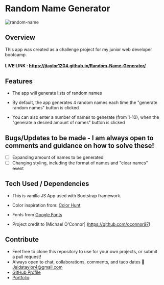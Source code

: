 # Random Name Generator
![random-name](https://user-images.githubusercontent.com/102535399/199258016-bacadcb5-8e16-45b6-abcf-94ef28cf5437.png)

## Overview

This app was created as a challenge project for my junior web developer bootcamp.

#### LIVE LINK : https://jtaylor1204.github.io/Random-Name-Generator/

## Features

- The app will generate lists of random names

- By default, the app generates 4 random names each time the "generate random names" button is clicked

- You can also enter a number of names to generate (from 1-10), when the "generate a desired amount of names" button is clicked


## Bugs/Updates to be made - I am always open to comments and guidance on how to solve these!

- [ ] Expanding amount of names to be generated
- [ ] Changing styling, including the format of names and "clear names" event

## Tech Used / Dependencies

- This is vanilla JS App used with Bootstrap framework.

- Color inspiration from: [Color Hunt](https://colorhunt.co/)

- Fonts from [Google Fonts](https://fonts.google.com/)

- Project credit to [Michael O'Connor] (https://github.com/oconnor97)

## Contribute

- Feel free to clone this repository to use for your own projects, or submit a pull request!
- Always open to chat, collaborations, comments, and taco dates 🌮 [Jaidataylor4@gmail.com](mailto:jaidataylor4@gmail.com)
- [GitHub Profile](https://github.com/jtaylor1204)
- [Portfolio](https://jaidataylor.tech)

